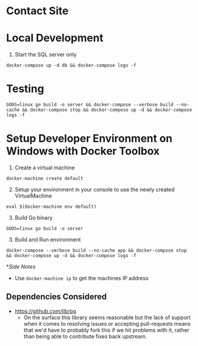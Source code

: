 # Contact Site


# Local Development

1) Start the SQL server only
```
docker-compose up -d db && docker-compose logs -f
```

# Testing

```
GOOS=linux go build -o server && docker-compose --verbose build --no-cache && docker-compose stop && docker-compose up -d && docker-compose logs -f
```

# Setup Developer Environment on Windows with Docker Toolbox

1) Create a virtual machine
```
docker-machine create default
```

2) Setup your environment in your console to use the newly created VirtualMachine
```
eval $(docker-machine env default)
```

3) Build Go binary
```
GOOS=linux go build -o server
```

3) Build and Run environment
```
docker-compose --verbose build --no-cache app && docker-compose stop && docker-compose up -d && docker-compose logs -f
```

**Side Notes*

* Use `docker-machine ip` to get the machines IP address

## Dependencies Considered

- https://github.com/lib/pq
	- On the surface this library seems reasonable but the lack of support when it comes to resolving issues or accepting pull-requests means that we'd have to probably fork this if we hit problems with it, rather than being able to contribute fixes back upstream.
